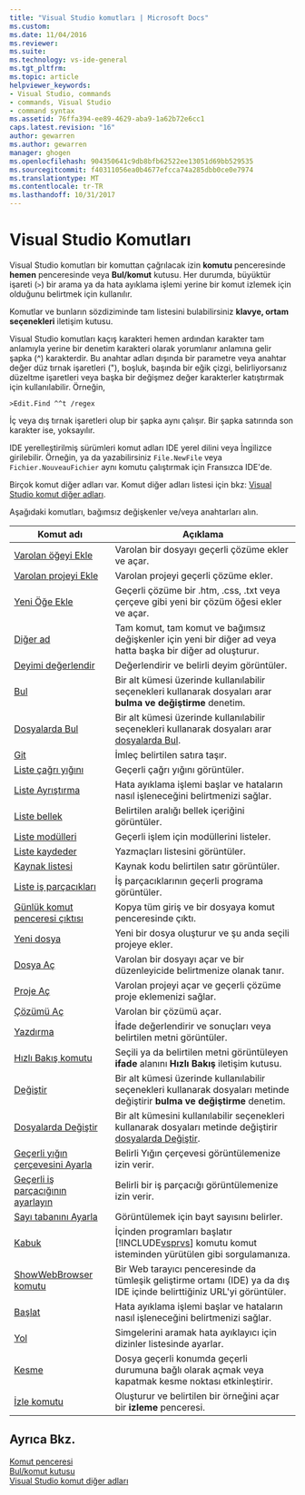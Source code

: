 ```yaml
---
title: "Visual Studio komutları | Microsoft Docs"
ms.custom: 
ms.date: 11/04/2016
ms.reviewer: 
ms.suite: 
ms.technology: vs-ide-general
ms.tgt_pltfrm: 
ms.topic: article
helpviewer_keywords:
- Visual Studio, commands
- commands, Visual Studio
- command syntax
ms.assetid: 76ffa394-ee89-4629-aba9-1a62b72e6cc1
caps.latest.revision: "16"
author: gewarren
ms.author: gewarren
manager: ghogen
ms.openlocfilehash: 904350641c9db8bfb62522ee13051d69bb529535
ms.sourcegitcommit: f40311056ea0b4677efcca74a285dbb0ce0e7974
ms.translationtype: MT
ms.contentlocale: tr-TR
ms.lasthandoff: 10/31/2017
---
```

# <a name="visual-studio-commands"></a>Visual Studio Komutları
Visual Studio komutları bir komuttan çağrılacak izin **komutu** penceresinde **hemen** penceresinde veya **Bul/komut** kutusu. Her durumda, büyüktür işareti (`>`) bir arama ya da hata ayıklama işlemi yerine bir komut izlemek için olduğunu belirtmek için kullanılır.  
  
 Komutlar ve bunların sözdiziminde tam listesini bulabilirsiniz **klavye, ortam seçenekleri** iletişim kutusu.  
  
 Visual Studio komutları kaçış karakteri hemen ardından karakter tam anlamıyla yerine bir denetim karakteri olarak yorumlanır anlamına gelir şapka (^) karakterdir. Bu anahtar adları dışında bir parametre veya anahtar değer düz tırnak işaretleri ("), boşluk, başında bir eğik çizgi, belirliyorsanız düzeltme işaretleri veya başka bir değişmez değer karakterler katıştırmak için kullanılabilir. Örneğin,  
  
```  
>Edit.Find ^^t /regex  
```  
  
 İç veya dış tırnak işaretleri olup bir şapka aynı çalışır. Bir şapka satırında son karakter ise, yoksayılır.  
  
 IDE yerelleştirilmiş sürümleri komut adları IDE yerel dilini veya İngilizce girilebilir. Örneğin, ya da yazabilirsiniz `File.NewFile` veya `Fichier.NouveauFichier` aynı komutu çalıştırmak için Fransızca IDE'de.  
  
 Birçok komut diğer adları var. Komut diğer adları listesi için bkz: [Visual Studio komut diğer adları](../../ide/reference/visual-studio-command-aliases.md).  
  
 Aşağıdaki komutları, bağımsız değişkenler ve/veya anahtarları alın.  
  
|Komut adı|Açıklama|  
|------------------|-----------------|  
|[Varolan öğeyi Ekle](../../ide/reference/add-existing-item-command.md)|Varolan bir dosyayı geçerli çözüme ekler ve açar.|  
|[Varolan projeyi Ekle](../../ide/reference/add-existing-project-command.md)|Varolan projeyi geçerli çözüme ekler.|  
|[Yeni Öğe Ekle](../../ide/reference/add-new-item-command.md)|Geçerli çözüme bir .htm, .css, .txt veya çerçeve gibi yeni bir çözüm öğesi ekler ve açar.|  
|[Diğer ad](../../ide/reference/alias-command.md)|Tam komut, tam komut ve bağımsız değişkenler için yeni bir diğer ad veya hatta başka bir diğer ad oluşturur.|  
|[Deyimi değerlendir](../../ide/reference/evaluate-statement-command.md)|Değerlendirir ve belirli deyim görüntüler.|  
|[Bul](../../ide/reference/find-command.md)|Bir alt kümesi üzerinde kullanılabilir seçenekleri kullanarak dosyaları arar **bulma ve değiştirme** denetim.|  
|[Dosyalarda Bul](../../ide/reference/find-in-files-command.md)|Bir alt kümesi üzerinde kullanılabilir seçenekleri kullanarak dosyaları arar [dosyalarda Bul](../../ide/find-in-files.md).|  
|[Git](../../ide/reference/go-to-command.md)|İmleç belirtilen satıra taşır.|  
|[Liste çağrı yığını](../../ide/reference/list-call-stack-command.md)|Geçerli çağrı yığını görüntüler.|  
|[Liste Ayrıştırma](../../ide/reference/list-disassembly-command.md)|Hata ayıklama işlemi başlar ve hataların nasıl işleneceğini belirtmenizi sağlar.|  
|[Liste bellek](../../ide/reference/list-memory-command.md)|Belirtilen aralığı bellek içeriğini görüntüler.|  
|[Liste modülleri](../../ide/reference/list-modules-command.md)|Geçerli işlem için modüllerini listeler.|  
|[Liste kaydeder](../../ide/reference/list-registers-command.md)|Yazmaçları listesini görüntüler.|  
|[Kaynak listesi](../../ide/reference/list-source-command.md)|Kaynak kodu belirtilen satır görüntüler.|  
|[Liste iş parçacıkları](../../ide/reference/list-threads-command.md)|İş parçacıklarının geçerli programa görüntüler.|  
|[Günlük komut penceresi çıktısı](../../ide/reference/log-command-window-output-command.md)|Kopya tüm giriş ve bir dosyaya komut penceresinde çıktı.|  
|[Yeni dosya](../../ide/reference/new-file-command.md)|Yeni bir dosya oluşturur ve şu anda seçili projeye ekler.|  
|[Dosya Aç](../../ide/reference/open-file-command.md)|Varolan bir dosyayı açar ve bir düzenleyicide belirtmenize olanak tanır.|  
|[Proje Aç](../../ide/reference/open-project-command.md)|Varolan projeyi açar ve geçerli çözüme proje eklemenizi sağlar.|  
|[Çözümü Aç](../../ide/reference/open-solution-command.md)|Varolan bir çözümü açar.|  
|[Yazdırma](../../ide/reference/print-command.md)|İfade değerlendirir ve sonuçları veya belirtilen metni görüntüler.|  
|[Hızlı Bakış komutu](../../ide/reference/quick-watch-command.md)|Seçili ya da belirtilen metni görüntüleyen **ifade** alanını **Hızlı Bakış** iletişim kutusu.|  
|[Değiştir](../../ide/reference/replace-command.md)|Bir alt kümesi üzerinde kullanılabilir seçenekleri kullanarak dosyaları metinde değiştirir **bulma ve değiştirme** denetim.|  
|[Dosyalarda Değiştir](../../ide/reference/replace-in-files-command.md)|Bir alt kümesini kullanılabilir seçenekleri kullanarak dosyaları metinde değiştirir [dosyalarda Değiştir](../../ide/replace-in-files.md).|  
|[Geçerli yığın çerçevesini Ayarla](../../ide/reference/set-current-stack-frame-command.md)|Belirli Yığın çerçevesi görüntülemenize izin verir.|  
|[Geçerli iş parçacığının ayarlayın](../../ide/reference/set-current-thread-command.md)|Belirli bir iş parçacığı görüntülemenize izin verir.|  
|[Sayı tabanını Ayarla](../../ide/reference/set-radix-command.md)|Görüntülemek için bayt sayısını belirler.|  
|[Kabuk](../../ide/reference/shell-command.md)|İçinden programları başlatır [!INCLUDE[vsprvs](../../code-quality/includes/vsprvs_md.md)] komutu komut isteminden yürütülen gibi sorgulamanıza.|  
|[ShowWebBrowser komutu](../../ide/reference/showwebbrowser-command.md)|Bir Web tarayıcı penceresinde da tümleşik geliştirme ortamı (IDE) ya da dış IDE içinde belirttiğiniz URL'yi görüntüler.|  
|[Başlat](../../ide/reference/start-command.md)|Hata ayıklama işlemi başlar ve hataların nasıl işleneceğini belirtmenizi sağlar.|  
|[Yol](../../ide/reference/symbol-path-command.md)|Simgelerini aramak hata ayıklayıcı için dizinler listesinde ayarlar.|  
|[Kesme](../../ide/reference/toggle-breakpoint-command.md)|Dosya geçerli konumda geçerli durumuna bağlı olarak açmak veya kapatmak kesme noktası etkinleştirir.|  
|[İzle komutu](../../ide/reference/watch-command.md)|Oluşturur ve belirtilen bir örneğini açar bir **izleme** penceresi.|  
  
## <a name="see-also"></a>Ayrıca Bkz.  
 [Komut penceresi](../../ide/reference/command-window.md)   
 [Bul/komut kutusu](../../ide/find-command-box.md)   
 [Visual Studio komut diğer adları](../../ide/reference/visual-studio-command-aliases.md)